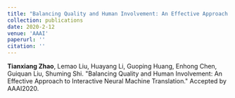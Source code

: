 ```yaml
---
title: "Balancing Quality and Human Involvement: An Effective Approach to Interactive Neural Machine Translation."
collection: publications
date: 2020-2-12
venue: 'AAAI'
paperurl: ''
citation: ''
---
```


**Tianxiang Zhao**, Lemao Liu, Huayang Li, Guoping Huang, Enhong Chen, Guiquan Liu, Shuming Shi. "Balancing Quality and Human Involvement: An Effective Approach to Interactive Neural Machine Translation." Accepted by AAAI2020.
